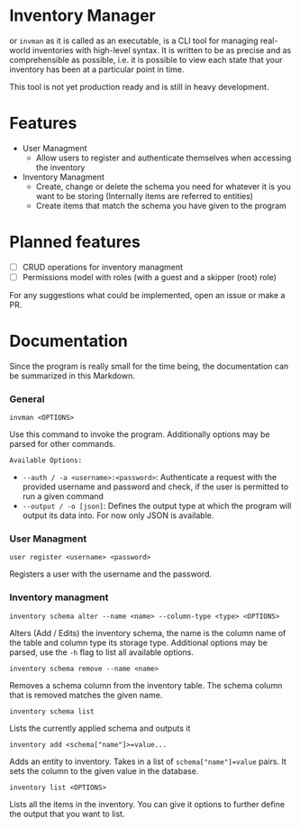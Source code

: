 # Inventory Manager

or `invman` as it is called as an executable, is a CLI tool for managing real-world inventories with high-level syntax. It is written to be as precise and as comprehensible as possible, i.e. it is possible to view each state that your inventory has been at a particular point in time. 

This tool is not yet production ready and is still in heavy development. 

# Features

* User Managment
  * Allow users to register and authenticate themselves when accessing the inventory
* Inventory Managment
  * Create, change or delete the schema you need for whatever it is you want to be storing (Internally items are referred to entities)
  * Create items that match the schema you have given to the program
  
# Planned features

- [ ] CRUD operations for inventory managment
- [ ] Permissions model with roles (with a guest and a skipper (root) role)

For any suggestions what could be implemented, open an issue or make a PR.

# Documentation

Since the program is really small for the time being, the documentation can be summarized in this Markdown.

### General

`invman <OPTIONS>`

Use this command to invoke the program. Additionally options may be parsed for other commands.

`Available Options:`
- `--auth / -a <username>:<password>`: Authenticate a request with the provided username and password and check, if the user is permitted to run a given command
- `--output / -o [json]`: Defines the output type at which the program will output its data into. For now only JSON is available.

### User Managment

`user register <username> <password>`

Registers a user with the username and the password.

### Inventory managment

`inventory schema alter --name <name> --column-type <type> <OPTIONS>`

Alters (Add / Edits) the inventory schema, the name is the column name of the table and column type its storage type. Additional options may be parsed, use the `-h` flag to list all available options.

`inventory schema remove --name <name>`

Removes a schema column from the inventory table. The schema column that is removed matches the given name.

`inventory schema list`

Lists the currently applied schema and outputs it

`inventory add <schema["name"]>=value...`

Adds an entity to inventory. Takes in a list of `schema["name"]=value` pairs. It sets the column to the given value in the database.

`inventory list <OPTIONS>`

Lists all the items in the inventory. You can give it options to further define the output that you want to list.

